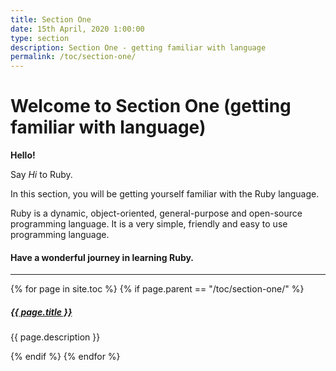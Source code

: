 ```yaml
---
title: Section One
date: 15th April, 2020 1:00:00
type: section
description: Section One - getting familiar with language
permalink: /toc/section-one/
---
```


# Welcome to Section One (getting familiar with language)

__Hello!__

Say _Hi_ to Ruby.

In this section, you will be getting yourself familiar with the Ruby language.

Ruby is a dynamic, object-oriented, general-purpose and open-source programming language. It is a very
simple, friendly and easy to use programming language.

#### Have a wonderful journey in learning Ruby.

<div class="section-index">
  <hr class="panel-line">
  {% for page in site.toc %}
    {% if page.parent == "/toc/section-one/" %}
      <div class="entry">
        <h5>
          <a href="{{ page.url | remove: 'index' | prepend: site.baseurl }}">{{ page.title }}</a>
        </h5>
        <p class='mb-0'>{{ page.description }}</p>
      </div>
    {% endif %}
  {% endfor %}
</div>
